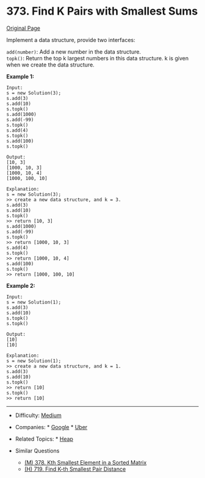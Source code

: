 # 373. Find K Pairs with Smallest Sums  
[Original Page](https://www.lintcode.com/problem/top-k-largest-numbers-ii/description)  

Implement a data structure, provide two interfaces:  

`add(number)`: Add a new number in the data structure.  
`topk()`: Return the top k largest numbers in this data structure. k is given when we create the data structure.  

**Example 1:**
```
Input: 
s = new Solution(3);
s.add(3)
s.add(10)
s.topk()
s.add(1000)
s.add(-99)
s.topk()
s.add(4)
s.topk()
s.add(100)
s.topk()
		
Output: 
[10, 3]
[1000, 10, 3]
[1000, 10, 4]
[1000, 100, 10]

Explanation:
s = new Solution(3);
>> create a new data structure, and k = 3.
s.add(3)
s.add(10)
s.topk()
>> return [10, 3]
s.add(1000)
s.add(-99)
s.topk()
>> return [1000, 10, 3]
s.add(4)
s.topk()
>> return [1000, 10, 4]
s.add(100)
s.topk()
>> return [1000, 100, 10]
```

**Example 2:**
```
Input: 
s = new Solution(1);
s.add(3)
s.add(10)
s.topk()
s.topk()

Output: 
[10]
[10]

Explanation:
s = new Solution(1);
>> create a new data structure, and k = 1.
s.add(3)
s.add(10)
s.topk()
>> return [10]
s.topk()
>> return [10]
```

---


* Difficulty: [Medium](https://leetcode.com/problemset/all/?difficulty=Midium)
* Companies: * [Google](https://leetcode.com/company/google/) * [Uber](https://leetcode.com/company/uber/)
* Related Topics: * [Heap](https://leetcode.com/tag/heap/)
   
* Similar Questions 
  * [(M) 378. Kth Smallest Element in a Sorted Matrix](https://leetcode.com/problems/kth-smallest-element-in-a-sorted-matrix/description/)
  * [(H) 719. Find K-th Smallest Pair Distance](https://leetcode.com/problems/find-k-th-smallest-pair-distance/description/)
